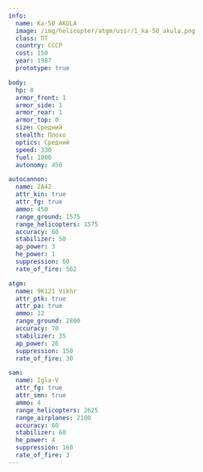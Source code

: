 ```yaml
---
info:
  name: Ka-50 AKULA
  image: /img/helicopter/atgm/ussr/1_ka-50_akula.png
  class: ПТ
  country: СССР
  cost: 150
  year: 1987
  prototype: true

body:
  hp: 8
  armor_front: 1
  armor_side: 1
  armor_rear: 1
  armor_top: 0
  size: Средний
  stealth: Плохо
  optics: Средний
  speed: 330
  fuel: 1000
  autonomy: 450

autocannon:
  name: 2A42
  attr_kin: true
  attr_fg: true
  ammo: 450
  range_ground: 1575
  range_helicopters: 1575
  accuracy: 60
  stabilizer: 50
  ap_power: 3
  he_power: 1
  suppression: 60
  rate_of_fire: 562

atgm:
  name: 9K121 Vikhr
  attr_ptk: true
  attr_pa: true
  ammo: 12
  range_ground: 2800
  accuracy: 70
  stabilizer: 35
  ap_power: 26
  suppression: 150
  rate_of_fire: 30

sam:
  name: Igla-V
  attr_fg: true
  attr_smn: true
  ammo: 4
  range_helicopters: 2625
  range_airplanes: 2100
  accuracy: 60
  stabilizer: 60
  he_power: 4
  suppression: 160
  rate_of_fire: 3
---
```

